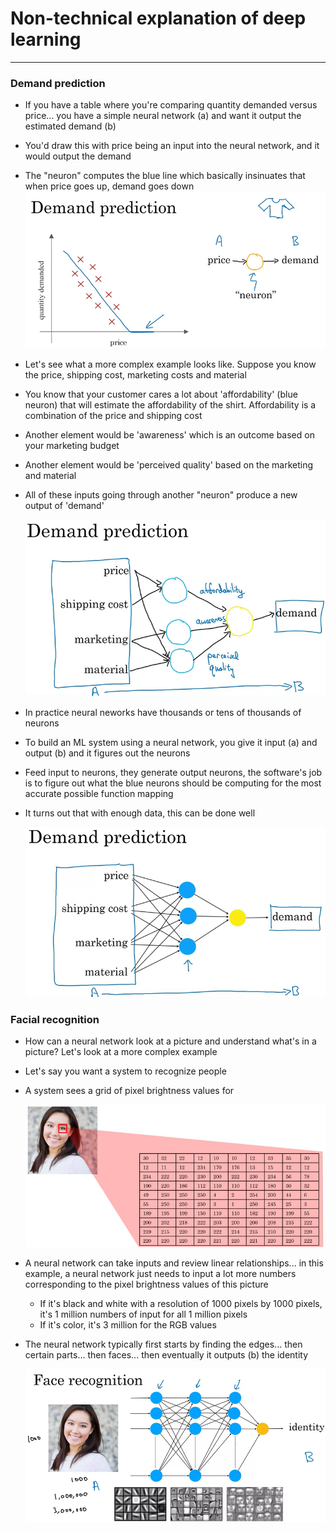 # Non-technical explanation of deep learning

---

### Demand prediction
- If you have a table where you're comparing quantity demanded versus price... you have a simple neural network (a) and want it output the estimated demand (b)
- You'd draw this with price being an input into the neural network, and it would output the demand
- The "neuron" computes the blue line which basically insinuates that when price goes up, demand goes down
    ![Simple demand prediction](images/demandpredictionsimple.png)

- Let's see what a more complex example looks like. Suppose you know the price, shipping cost, marketing costs and material
- You know that your customer cares a lot about 'affordability' (blue neuron) that will estimate the affordability of the shirt. Affordability is a combination of the price and shipping cost
- Another element would be 'awareness' which is an outcome based on your marketing budget
- Another element would be 'perceived quality' based on the marketing and material
- All of these inputs going through another "neuron" produce a new output of 'demand'

    ![Complex demand prediction](images/demandpredictionscomplex.png)

- In practice neural neworks have thousands or tens of thousands of neurons
- To build an ML system using a neural network, you give it input (a) and output (b) and it figures out the neurons
- Feed input to neurons, they generate output neurons, the software's job is to figure out what the blue neurons should be computing for the most accurate possible function mapping
- It turns out that with enough data, this can be done well

    ![Neural network overview](images/neuralnetworkoverview.png)

### Facial recognition
- How can a neural network look at a picture and understand what's in a picture? Let's look at a more complex example
- Let's say you want a system to recognize people
- A system sees a grid of pixel brightness values for 

    ![Elements of what a system sees](images/eyeexample.png)

- A neural network can take inputs and review linear relationships... in this example, a neural network just needs to input a lot more numbers corresponding to the pixel brightness values of this picture
    - If it's black and white with a resolution of 1000 pixels by 1000 pixels, it's 1 million numbers of input for all 1 million pixels
    - If it's color, it's 3 million for the RGB values
- The neural network typically first starts by finding the edges... then certain parts... then faces... then eventually it outputs (b) the identity

    ![Elements of what a system sees 2](images/eyeexample2.png)